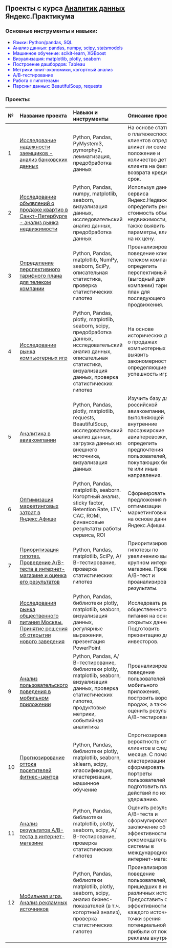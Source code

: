 ## Проекты с курса [Аналитик данных](https://praktikum.yandex.ru/data-analyst/) Яндекс.Практикума

### Основные инструменты и навыки:
- <font color="blue"> Языки: Python/pandas, SQL
- Анализ данных: pandas, numpy, scipy, statsmodels
- Машинное обучение: scikit-learn, XGBoost
- Визуализация: matplotlib, plotly, seaborn
- Построение дашбордов: Tableau
- Метрики юнит-экономики, когортный анализ
- А/В-тестирование
- Работа с гипотезами
- Парсинг данных: BeautifulSoup, requests</font>

### Проекты:
| **№** | **Название проекта** | **Навыки и инструменты** | **Описание проекта**|
|:-|:----|:----|:----------|
| 1 | [Исследование надежности заемщиков - анализ банковских данных](https://github.com/nefella/yandex_praktikum_data_analyst/blob/main/01_reliability_of_borrowers.ipynb) |Python, Pandas, PyMystem3, pymorphy2, лемматизация, предобработка данных | На основе статистики о платежеспособности клиентов определить влияет ли семейное положение и количество детей клиента на факт возврата кредита в срок. |  
| 2 | [Исследование объявлений о продаже квартир в Санкт-Петербурге - анализ рынка недвижимости](https://github.com/nefella/yandex_praktikum_data_analyst/blob/main/02_real_estate_market.ipynb) |Python, Pandas, numpy, matplotlib, seaborn, визуализация данных, исследовательский анализ данных, предобработка данных | Используя данные сервиса Яндекс.Недвижимость, определить рыночную стоимость объектов недвижимости, а также выявить параметры, влияющие на их цену. |
| 3 | [Определение перспективного тарифного плана для телеком компании](https://github.com/nefella/yandex_praktikum_data_analyst/blob/main/03_promising_tariff_plan.ipynb) |Python, Pandas, matplotlib, NumPy, seaborn, SciPy, описательная статистика, проверка статистических гипотез | Проанализировать поведение клиентов телеком компании и определить перспективный (выгодный для компании) тарифный план для последующего его продвижения. |
| 4 | [Исследование рынка компьютерных игр](https://github.com/nefella/yandex_praktikum_data_analyst/blob/main/04_gaming_market_research.ipynb) | Python, Pandas, plotly, matplotlib, seaborn, scipy, предобработка данных, исследовательский анализ данных, описательная статистика, визуализация данных, проверка статистических гипотез | На основе исторических данных о продажах компьютерных игр выявить закономерности, определяющие успешность игры. |
| 5 | [Аналитика в авиакомпании](https://github.com/nefella/yandex_praktikum_data_analyst/blob/main/05_airline_analytics.ipynb) | Python, Pandas, plotly, matplotlib, requests, BeautifulSoup, исследовательский анализ данных, загрузка данных из внешнего источника, визуализация данных | Изучить базу данных российской авиакомпании, выполняющей внутренние пассажирские авиаперевозки, и определить предпочтения пользователей, покупающих билеты на те или иные направления. |
| 6 | [Оптимизация маркетинговых затрат в Яндекс.Афише](https://github.com/nefella/yandex_praktikum_data_analyst/blob/main/06_analytics_in_Yandex_Afisha.ipynb) | Python, Pandas, matplotlib, seaborn. Когортный анализ, sticky factor, Retention Rate, LTV, САС, ROMI, финансовые результаты работы сервиса, ROI | Сформировать предложения по оптимизации маркетинговых затрат на основе данных от Яндекс.Афиши. |
| 7 | [Приоритизация гипотез. Проведение А/В-теста в интернет-магазине и оценка его результатов](https://github.com/nefella/yandex_praktikum_data_analyst/blob/main/07_hypotheses_and_AB_testing.ipynb) | Python, Pandas, matplotlib, SciPy, А/В-тестирование, проверка статистических гипотез | Приоритизировать гипотезы по увеличению выручки в крупном интернет-магазине. Провести A/B-тест и проанализировать его результаты. 
| 8 | [Исследования рынка общественного питания Москвы. Принятие решения об открытии нового заведения](https://github.com/nefella/yandex_praktikum_data_analyst/blob/main/08_catering_market.ipynb) | Python, Pandas, библиотеки plotly, matplotlib, seaborn, визуализация данных, регулярные выражения, презентация PowerPoint | Исследовать рынок общественного питания на основе открытых данных. Подготовить презентацию для инвесторов.
| 9 | [Анализ пользовательского поведения в мобильном приложении](https://github.com/nefella/yandex_praktikum_data_analyst/blob/main/09_user_behavior_in_the_app.ipynb) | Python, Pandas, А/В-тестирование, библиотеки plotly, matplotlib, seaborn, визуализация данных, проверка статистических гипотез, продуктовые метрики, событийная аналитика | Проанализировать поведение пользователей мобильного приложения, построить воронку продаж, а также оценить результаты А/А/В-тестирования. |
| 10 | [Прогнозирование оттока посетителей фитнес-центра](https://github.com/nefella/yandex_praktikum_data_analyst/blob/main/10_churn_forecast.ipynb) | Python, Pandas, библиотеки plotly, matplotlib, seaborn, sklearn, scipy, классификация, кластеризация, машинное обучение | Спрогнозировать вероятность оттока клиентов в следующем месяце. С помощью кластеризации сформировать портреты пользователей и подготовить план действий по их удержанию. |
| 11 | [Анализ результатов A/B-теста в интернет-магазине](https://github.com/nefella/yandex_praktikum_data_analyst/blob/main/11_AB_test.ipynb) | Python, Pandas, библиотеки matplotlib, plotly, seaborn, scipy, А/В-тестирование, проверка статистических гипотез | Оценить результаты A/B-теста и сформулировать заключение об эффективности новой рекомендательной системы в международном интернет-магазине. |
| 12 | [Мобильная игра. Анализ рекламных источников](https://github.com/nefella/yandex_praktikum_data_analyst/blob/main/12_game.ipynb) | Python, Pandas, библиотеки matplotlib, plotly, seaborn, scipy, анализ бизнес-показателей (в т.ч. когортный анализ), проверка статистических гипотез | Проанализировать поведение пользователей, пришедших в игру из различных источников. Предоставить оценку эффективности каждого источника с точки зрения потенциальной прибыли от показа реклама внутри игры. |


